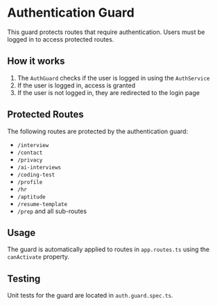 # Authentication Guard

This guard protects routes that require authentication. Users must be logged in to access protected routes.

## How it works

1. The `AuthGuard` checks if the user is logged in using the `AuthService`
2. If the user is logged in, access is granted
3. If the user is not logged in, they are redirected to the login page

## Protected Routes

The following routes are protected by the authentication guard:
- `/interview`
- `/contact`
- `/privacy`
- `/ai-interviews`
- `/coding-test`
- `/profile`
- `/hr`
- `/aptitude`
- `/resume-template`
- `/prep` and all sub-routes

## Usage

The guard is automatically applied to routes in `app.routes.ts` using the `canActivate` property.

## Testing

Unit tests for the guard are located in `auth.guard.spec.ts`.
